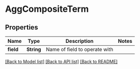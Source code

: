 # AggCompositeTerm

## Properties

Name | Type | Description | Notes
------------ | ------------- | ------------- | -------------
**field** | **String** | Name of field to operate with | 

[[Back to Model list]](../README.md#documentation-for-models) [[Back to API list]](../README.md#documentation-for-api-endpoints) [[Back to README]](../README.md)



